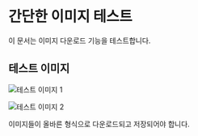 # 간단한 이미지 테스트

이 문서는 이미지 다운로드 기능을 테스트합니다.

## 테스트 이미지

![테스트 이미지 1](https://placehold.co/300x200/3b82f6/ffffff?text=Test+1)

![테스트 이미지 2](https://placehold.co/400x300/10b981/ffffff?text=Test+2)

이미지들이 올바른 형식으로 다운로드되고 저장되어야 합니다.
